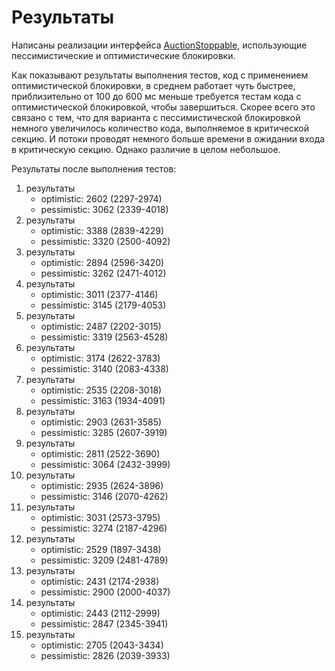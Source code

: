 # Результаты #

Написаны реализации интерфейса [AuctionStoppable](./AuctionStoppable.java), использующие пессимистические
и оптимистические блокировки.

Как показывают результаты выполнения тестов, код с применением оптимистической блокировки, в среднем
работает чуть быстрее, приблизительно от 100 до 600 мс меньше требуется тестам кода с оптимистической блокировкой,
чтобы завершиться. Скорее всего это связано с тем, что для варианта с пессимистической блокировкой немного
увеличилось количество кода, выполняемое в критической секцию. И потоки проводят немного больше времени в ожидании
входа в критическую секцию. Однако различие в целом небольшое.

Результаты после выполнения тестов:

1. результаты
   - optimistic: 2602 (2297-2974)
   - pessimistic: 3062 (2339-4018)
2. результаты
   - optimistic: 3388 (2839-4229)
   - pessimistic: 3320 (2500-4092)
3. результаты
   - optimistic: 2894 (2596-3420)
   - pessimistic: 3262 (2471-4012)
4. результаты
   - optimistic: 3011 (2377-4146)
   - pessimistic: 3145 (2179-4053)
5. результаты
   - optimistic: 2487 (2202-3015)
   - pessimistic: 3319 (2563-4528)
6. результаты
   - optimistic: 3174 (2622-3783)
   - pessimistic: 3140 (2083-4338)
7. результаты
   - optimistic: 2535 (2208-3018)
   - pessimistic: 3163 (1934-4091)
8. результаты
   - optimistic: 2903 (2631-3585)
   - pessimistic: 3285 (2607-3919)
9. результаты
   - optimistic: 2811 (2522-3690)
   - pessimistic: 3064 (2432-3999)
10. результаты
    - optimistic: 2935 (2624-3896)
    - pessimistic: 3146 (2070-4262)
11. результаты
    - optimistic: 3031 (2573-3795)
    - pessimistic: 3274 (2187-4296)
12. результаты
    - optimistic: 2529 (1897-3438)
    - pessimistic: 3209 (2481-4789)
13. результаты
    - optimistic: 2431 (2174-2938)
    - pessimistic: 2900 (2000-4037)
14. результаты
    - optimistic: 2443 (2112-2999)
    - pessimistic: 2847 (2345-3941)
15. результаты
    - optimistic: 2705 (2043-3434)
    - pessimistic: 2826 (2039-3933)